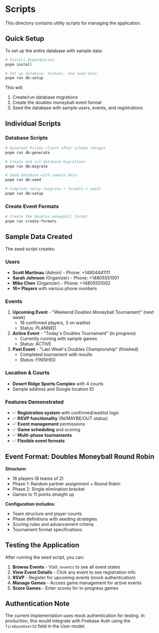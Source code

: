 # Scripts

This directory contains utility scripts for managing the application.

## Quick Setup

To set up the entire database with sample data:

```bash
# Install dependencies
pnpm install

# Set up database, formats, and seed data
pnpm run db:setup
```

This will:

1. Create/run database migrations
2. Create the doubles moneyball event format
3. Seed the database with sample users, events, and registrations

## Individual Scripts

### Database Scripts

```bash
# Generate Prisma client after schema changes
pnpm run db:generate

# Create and run database migrations
pnpm run db:migrate

# Seed database with sample data
pnpm run db:seed

# Complete setup (migrate + formats + seed)
pnpm run db:setup
```

### Create Event Formats

```bash
# Create the doubles moneyball format
pnpm run create-formats
```

## Sample Data Created

The seed script creates:

### Users

- **Scott Martinau** (Admin) - Phone: +14804441111
- **Sarah Johnson** (Organizer) - Phone: +14805551001
- **Mike Chen** (Organizer) - Phone: +14805551002
- **16+ Players** with various phone numbers

### Events

1. **Upcoming Event** - "Weekend Doubles Moneyball Tournament" (next week)
   - 16 confirmed players, 3 on waitlist
   - Status: PLANNED
2. **Active Event** - "Today's Doubles Tournament" (in progress)
   - Currently running with sample games
   - Status: ACTIVE
3. **Past Event** - "Last Week's Doubles Championship" (finished)
   - Completed tournament with results
   - Status: FINISHED

### Location & Courts

- **Desert Ridge Sports Complex** with 4 courts
- Sample address and Google location ID

### Features Demonstrated

- ✅ **Registration system** with confirmed/waitlist logic
- ✅ **RSVP functionality** (IN/MAYBE/OUT status)
- ✅ **Event management** permissions
- ✅ **Game scheduling** and scoring
- ✅ **Multi-phase tournaments**
- ✅ **Flexible event formats**

## Event Format: Doubles Moneyball Round Robin

**Structure:**

- 16 players (8 teams of 2)
- Phase 1: Random partner assignment + Round Robin
- Phase 2: Single elimination bracket
- Games to 11 points straight up

**Configuration includes:**

- Team structure and player counts
- Phase definitions with seeding strategies
- Scoring rules and advancement criteria
- Tournament format specifications

## Testing the Application

After running the seed script, you can:

1. **Browse Events** - Visit `/events` to see all event states
2. **View Event Details** - Click any event to see registration info
3. **RSVP** - Register for upcoming events (mock authentication)
4. **Manage Games** - Access game management for active events
5. **Score Games** - Enter scores for in-progress games

## Authentication Note

The current implementation uses mock authentication for testing. In production, this would integrate with Firebase Auth using the `firebaseUserId` field in the User model.

